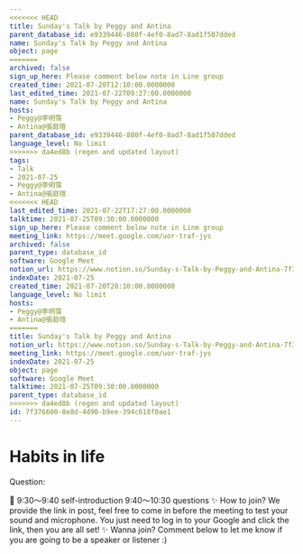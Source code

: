 ```yaml
---
<<<<<<< HEAD
title: Sunday's Talk by Peggy and Antina
parent_database_id: e9339446-880f-4ef0-8ad7-8ad1f507dded
name: Sunday's Talk by Peggy and Antina
object: page
=======
archived: false
sign_up_here: Please comment below note in Line group
created_time: 2021-07-20T12:10:00.0000000
last_edited_time: 2021-07-22T09:27:00.0000000
name: Sunday's Talk by Peggy and Antina
hosts:
- Peggy@李明霈
- Antina@張庭瑄
parent_database_id: e9339446-880f-4ef0-8ad7-8ad1f507dded
language_level: No limit
>>>>>>> da4ed8b (regen and updated layout)
tags:
- Talk
- 2021-07-25
- Peggy@李明霈
- Antina@張庭瑄
<<<<<<< HEAD
last_edited_time: 2021-07-22T17:27:00.0000000
talktime: 2021-07-25T09:30:00.0000000
sign_up_here: Please comment below note in Line group
meeting_link: https://meet.google.com/uor-traf-jys
archived: false
parent_type: database_id
software: Google Meet
notion_url: https://www.notion.so/Sunday-s-Talk-by-Peggy-and-Antina-7f3766008e8d4d90b9ee394c618f0ae1
indexDate: 2021-07-25
created_time: 2021-07-20T20:10:00.0000000
language_level: No limit
hosts:
- Peggy@李明霈
- Antina@張庭瑄
=======
title: Sunday's Talk by Peggy and Antina
notion_url: https://www.notion.so/Sunday-s-Talk-by-Peggy-and-Antina-7f3766008e8d4d90b9ee394c618f0ae1
meeting_link: https://meet.google.com/uor-traf-jys
indexDate: 2021-07-25
object: page
software: Google Meet
talktime: 2021-07-25T09:30:00.0000000
parent_type: database_id
>>>>>>> da4ed8b (regen and updated layout)
id: 7f376600-8e8d-4d90-b9ee-394c618f0ae1
---
```


# Habits in life
Question:
   
   
   
   
   
📅
9:30～9:40 self-introduction
9:40～10:30 questions
✨
How to join?
We provide the link in post, feel free to come in before the meeting to test your sound and microphone. You just need to log in to your Google and click the link, then you are all set!
✨
Wanna join?
Comment below to let me know if you are going to be a speaker or listener :)


